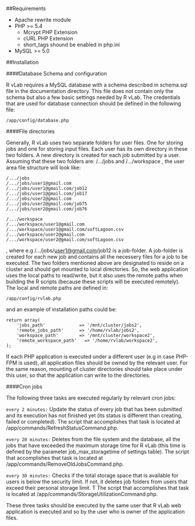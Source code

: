 ##Requirements

* Apache 
	rewrite module
* PHP >= 5.4  
  * Mcrypt PHP Extension  
  * cURL PHP Extension  
  * short_tags shound be enabled in php.ini  
* MySQL >= 5.0

##Installation

####Database Schema and configuration

R vLab requires a MySQL database with a schema described in schema.sql file in the documentation directory. This file does not contain only the schema but also a few basic settings needed by R vLab. The credentials that are  used for database connection should be defined in the following file:

`/app/config/database.php`


####File directories

Generally, R vLab uses two separate folders for user files. One for storing jobs and one for storing input files. Each user has its own directory in these two folders. A new directory is created for each job submitted by a user. Assuming that these two folders are:  /.../jobs   and  /.../workspace , the user area file structure will look like:

```
/.../jobs
/.../jobs/user1@gmail.com
/.../jobs/user1@gmail.com/job12
/.../jobs/user1@gmail.com/job17
/.../jobs/user2@gmail.com
/.../jobs/user2@gmail.com/job75
/.../jobs/user2@gmail.com/job76

/.../workspace
/.../workspace/user1@gmail.com
/.../workspace/user1@gmail.com/softLagoon.csv
/.../workspace/user2@gmail.com
/.../workspace/user2@gmail.com/softLagoon.csv
```

, where e.g /.../jobs/user1@gmail.com/job12  is a job-folder. A job-folder is created for each new job and contains all the necessery files for a job to be executed. The two folders mentioned above are designated to reside on a cluster and should get mounted to local directories. So, the web application uses the local paths to read/write, but it also uses the remote paths when building the R scripts (because these scripts will be executed remotely). The local and remote paths are defined in:

`/app/config/rvlab.php`

and an example of installation paths could be:

```
return array(    
    'jobs_path'         	=> '/mnt/cluster/jobs2', 
    'remote_jobs_path'  	=> '/home/rvlab/jobs2', 
    'workspace_path'    	=> '/mnt/cluster/workspace2', 
    'remote_workspace_path'   => '/home/rvlab/workspace2',   
); 
```

If each PHP application is executed under a different user (e.g in case PHP-FPM is used), all application files should be owned by the relevant user. For the same reason, mounting of cluster directories should take place under this user, so that the application can write to the directories.

####Cron jobs

The following three tasks are executed regularly by relevant cron jobs:

`every 2 minutes:`  Update the status of every job that has been submitted and its execution has not finished yet (its status is different than creating, failed or completed). The script that accomplishes that task is located at /app/commands/RefreshStatusCommand.php. 

`every 20 minutes:`  Deletes from the file system and the database, all the jobs that have exceeded the  maximum storage time for R vLab (this time is defined by the parameter job_max_storagetime of settings table). The script that accomplishes that task is located at /app/commands/RemoveOldJobsCommand.php. 

`every 30 minutes:` Checks if the total storage space that is available for users is below the security limit. If not, it deletes job folders from users that exceed their personal storage limit. Τ The script that accomplishes that task is located at /app/commands/StorageUtilizationCommand.php. 

These three tasks should be executed by the same user that R vLab web application is executed and so by the user who is owner of the application files.  


